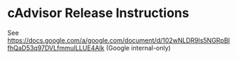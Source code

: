 # cAdvisor Release Instructions

See https://docs.google.com/a/google.com/document/d/102wNLDR9ls5NGRpBIfhQaD53q97DVLfmmuILLUE4AIk (Google internal-only)
